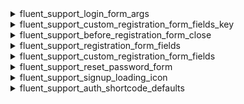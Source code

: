 <explain-block title="fluent-support/user_authentication_filters">


[//]: # (0)
<details class="fs-docs-collapse">

<summary class="fs-docs-title">fluent_support_login_form_args</summary>
<hr>
<div class="fs-docs-content">
This filter hook allows you to retrieve login arguments and change them.

**Parameters**

- '$loginArgs' (array) Login arguments data

**Usage**

```php
add_filter('fluent_support/login_form_args', function ($loginArgs) {
    // ...do something
    return $loginArgs
}, 10, 1)
```

**Reference**
`apply_filters('fluent_support/login_form_args', [
            'echo'           => false,
            'redirect'       => $redirect,
            'remember'       => true,
            'value_remember' => true,
        ])
`


This filter is located in <br>
`fluent-support/app/Hooks/Handlers/AuthHandler.php`
</div>

</details>

[//]: # (1)
<details class="fs-docs-collapse">

<summary class="fs-docs-title">fluent_support_custom_registration_form_fields_key</summary>
<hr>
<div class="fs-docs-content">
This filter hook allows you to retrieve custom registration form field keys and modify them.

**Parameters**

- '$registrationFieldKeys' (array) List of custom registration form field keys

**Usage**

```php
add_filter('fluent_support/custom_registration_form_fields_key', function ($registrationFieldKeys) {
    // ...do something
    return $registrationFieldKeys
}, 10, 1)
```

**Reference**
`apply_filters('fluent_support/custom_registration_form_fields_key', Helper::getBusinessSettings('custom_registration_form_field'))
`


This filter is located in <br>
`fluent-support/app/Hooks/Handlers/AuthHandler.php`,
`fluent-support/app/Models/Traits/CustomerTrait.php`,
`fluent-support/app/Models/Ticket.php`,
`fluent-support/app/Http/Controllers/AuthController.php`

</div>

</details>

[//]: # (2)
<details class="fs-docs-collapse">

<summary class="fs-docs-title">fluent_support_before_registration_form_close</summary>
<hr>
<div class="fs-docs-content">
This filter hook allows you to retrieve registration form data and modify them.

**Parameters**

- '$content' (string) Form content
- '$registrationFields' (array) Form fields data
- '$attributes' (array) Data associate with the registration form

**Usage**

```php
add_filter('fluent_support/before_registration_form_close', function ($content, $registrationFields, $attributes) {
    // ...do something
    return $content
}, 10, 3)
```

**Reference**
`apply_filters('fluent_support/before_registration_form_close', '', $registrationFields, $attributes)`


This filter is located in <br>
`fluent-support/app/Hooks/Handlers/AuthHandler.php`,
`fluent-support/app/Models/Traits/CustomerTrait.php`,
`fluent-support/app/Models/Ticket.php`,
`fluent-support/app/Http/Controllers/AuthController.php`

</div>

</details>


[//]: # (3)
<details class="fs-docs-collapse">

<summary class="fs-docs-title">fluent_support_registration_form_fields</summary>
<hr>
<div class="fs-docs-content">
This filter hook allows you to retrieve default registration from fields add the and modify them.

**Parameters**

- '$fields' (array) Default registration Form fields

**Usage**

```php
add_filter('fluent_support/registration_form_fields', function ($fields) {
    // ...do something
    return $fields
}, 10, 1)
```

**Reference**
`apply_filters('fluent_support/registration_form_fields', $fields)`

<b>`$fields` is used here as an illustrative variable to represent the raw array value found in the main filter, demonstrating the registration form fields data.</b>

This filter is located in <br>
`fluent-support/app/Hooks/Handlers/AuthHandler.php`

</div>

</details>


[//]: # (4)
<details class="fs-docs-collapse">

<summary class="fs-docs-title">fluent_support_custom_registration_form_fields</summary>
<hr>
<div class="fs-docs-content">
This filter hook allows you to retrieve custom registration from fields add the and modify them.

**Parameters**

- '$customFields' (array) Custom registration Form fields

**Usage**

```php
add_filter('fluent_support/custom_registration_form_fields', function ($customFields) {
    // ...do something
    return $customFields
}, 10, 1)
```

**Reference**
`apply_filters('fluent_support/custom_registration_form_fields', $customFields)`

<b>`$customFields` is used here as an illustrative variable to represent the raw array value found in the main filter, demonstrating the custom registration form fields data.</b>


This filter is located in <br>
`fluent-support/app/Hooks/Handlers/AuthHandler.php`,
`fluent-support/app/Models/Traits/CustomerTrait.php` 

</div>

</details>

[//]: # (5)
<details class="fs-docs-collapse">

<summary class="fs-docs-title">fluent_support_reset_password_form</summary>
<hr>
<div class="fs-docs-content">
This filter hook allows you to retrieve Reset password form filed and modify them.

**Parameters**

- '$field' (array) Reset password form filed


**Usage**

```php
add_filter('fluent_support/reset_password_form', function ($field) {
    // ...do something
    return $field
}, 10, 1)
```

**Reference**
`apply_filters('fluent_support/reset_password_form', [
            'user_login' => [
                'required'    => true,
                'type'        => 'text',
                'label'       => __('Email Address', 'fluent-support'),
                'id'          => 'fst_email',
                'placeholder' => __('Your Email Address', 'fluent-support')
            ]
        ])`


This filter is located in <br>
`fluent-support/app/Hooks/Handlers/AuthHandler.php`,


</div>

</details>

[//]: # (7)
<details class="fs-docs-collapse">

<summary class="fs-docs-title">fluent_support_signup_loading_icon</summary>
<hr>
<div class="fs-docs-content">
This filter hook allows you to retrieve icon data and modify them.

**Parameters**

- '$loadingIcon' (string) Icon data


**Usage**

```php
add_filter('fluent_support/signup_loading_icon', function ($loadingIcon) {
    // ...do something
    return $loadingIcon
}, 10, 1)
```

**Reference**
`apply_filters('fluent_support/signup_loading_icon', $loadingIcon)`


This filter is located in <br>
`fluent-support/app/Hooks/Handlers/AuthHandler.php`


</div>

</details>

[//]: # (8)
<details class="fs-docs-collapse">

<summary class="fs-docs-title">fluent_support_auth_shortcode_defaults</summary>
<hr>
<div class="fs-docs-content">
This filter hook allows you to retrieve shortcode behavior for agent and modify them.

**Parameters**

- '$shortCodeDefaults' (array) shortcode behavior for agent


**Usage**

```php
add_filter('fluent_support/auth_shortcode_defaults', function ($shortCodeDefaults) {
    // ...do something
    return $shortCodeDefaults
}, 10, 1)
```

**Reference**
`apply_filters('fluent_support/auth_shortcode_defaults', [
            'auto-redirect'       => false,
            'redirect-to'         => Helper::getPortalBaseUrl(),
            'hide'                => false,
            'show-signup'         => false,
            'show-reset-password' => false,
        ])`


This filter is located in <br>
`fluent-support/app/Hooks/Handlers/AuthHandler.php`


</div>

</details>

</explain-block>